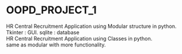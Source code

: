 # OOPD_PROJECT_1
HR Central Recruitment Application using Modular structure in python.
Tkinter :  GUI.
sqlite : database  
HR Central Recruitment Application using Classes in python.  
same as modular with more functionality.


